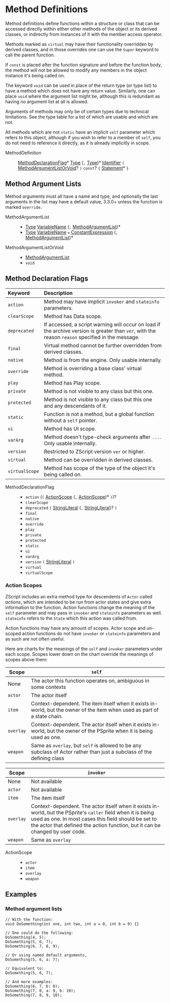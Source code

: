 # Method Definitions

Method definitions define functions within a structure or class that
can be accessed directly within either other methods of the object or
its derived classes, or indirectly from instances of it with the
member access operator.

Methods marked as `virtual` may have their functionality overridden by
derived classes, and in those overrides one can use the `Super`
keyword to call the parent function.

If `const` is placed after the function signature and before the
function body, the method will not be allowed to modify any members in
the object instance it's being called on.

The keyword `void` can be used in place of the return type (or type
list) to have a method which does not have any return value.
Similarly, one can place `void` where the argument list might be,
although this is redundant as having no argument list at all is
allowed.

Arguments of methods may only be of certain types due to technical
limitations. See the type table for a list of which are usable and
which are not.

All methods which are not `static` have an implicit `self` parameter
which refers to this object, although if you wish to refer to a member
of `self`, you do not need to reference it directly, as it is already
implicitly in scope.

<dl class="syn"><dt>MethodDefinition</dt><dd>

[MethodDeclarationFlag]* [Type] (`,` [Type])* [Identifier] `(`
[MethodArgumentListOrVoid]? `)` `const`? `{` [Statement]* `}`

</dd></dl>

<!-- toc -->

## Method Argument Lists

Method arguments must all have a name and type, and optionally the
last arguments in the list may have a default value, <span
class="label purple">3.3.0+</span> unless the function is marked
`override`.

<dl class="syn"><dt>MethodArgumentList</dt><dd>

* [Type] [VariableName] (`,` [MethodArgumentList])*
* [Type] [VariableName] `=` [ConstantExpression] (`,`
  [MethodArgumentList])*

</dd><dt>MethodArgumentListOrVoid</dt><dd>

* [MethodArgumentList]
* `void`

</dd></dl>

## Method Declaration Flags

| Keyword        | Description
| :------        | :----------
| `action`       | Method may have implicit `invoker` and `stateinfo` parameters.
| `clearScope`   | Method has Data scope.
| `deprecated`   | If accessed, a script warning will occur on load if the archive version is greater than `ver`, with the reason `reason` specified in the message.
| `final`        | Virtual method cannot be further overridden from derived classes.
| `native`       | Method is from the engine. Only usable internally.
| `override`     | Method is overriding a base class' virtual method.
| `play`         | Method has Play scope.
| `private`      | Method is not visible to any class but this one.
| `protected`    | Method is not visible to any class but this one and any descendants of it.
| `static`       | Function is not a method, but a global function without a `self` pointer.
| `ui`           | Method has UI scope.
| `varArg`       | Method doesn't type-check arguments after `...`. Only usable internally.
| `version`      | Restricted to ZScript version `ver` or higher.
| `virtual`      | Method can be overridden in derived classes.
| `virtualScope` | Method has scope of the type of the object it's being called on.

<dl class="syn"><dt>MethodDeclarationFlag</dt><dd>

* `action` (`(` [ActionScope] (`,` [ActionScope])* `)`)?
* `clearScope`
* `deprecated` `(` [StringLiteral] (`,` [StringLiteral])? `)`
* `final`
* `native`
* `override`
* `play`
* `private`
* `protected`
* `static`
* `ui`
* `varArg`
* `version` `(` [StringLiteral] `)`
* `virtual`
* `virtualScope`

</dd></dl>

### Action Scopes

ZScript includes an extra method type for descendents of `Actor`
called *actions*, which are intended to be run from actor states and
give extra information to the function. Action functions change the
meaning of the `self` parameter and may pass in `invoker` and
`stateinfo` parameters as well. `stateinfo` refers to the `State`
which this action was called from.

Action functions may have any amount of scopes. Actor scope and
un-scoped action functions do not have `invoker` or `stateinfo`
parameters and as such are not often useful.

Here are charts for the meanings of the `self` and `invoker`
parameters under each scope. Scopes lower down on the chart override
the meanings of scopes above them:

| Scope     | `self`
| -----     | ------
| None      | The actor this function operates on, ambiguous in some contexts
| `actor`   | The actor itself
| `item`    | Context-dependent. The item itself when it exists in-world, but the owner of the item when used as part of a state chain.
| `overlay` | Context-dependent. The actor itself when it exists in-world, but the owner of the PSprite when it is being used as one.
| `weapon`  | Same as `overlay`, but `self` is allowed to be any subclass of Actor rather than just a subclass of the defining class

| Scope     | `invoker`
| -----     | ---------
| None      | Not available
| `actor`   | Not available
| `item`    | The item itself
| `overlay` | Context-dependent. The actor itself when it exists in-world, but the PSprite's `caller` field when it is being used as one. In most cases this field should be set to the actor that defined the action function, but it can be changed by user code.
| `weapon`  | Same as `overlay`

<dl class="syn"><dt>ActionScope</dt><dd>

* `actor`
* `item`
* `overlay`
* `weapon`

</dd></dl>

## Examples

### Method argument lists

```zsc
// With the function:
void DoSomething(int one, int two, int a = 0, int b = 0) {}

// One could do the following:
DoSomething(4, 5);
DoSomething(5, 6, 7);
DoSomething(6, 7, 8, 9);

// Or using named default arguments,
DoSomething(5, 6, a: 7);

// Equivalent to:
DoSomething(5, 6, 7);

// And more examples:
DoSomething(6, 7, b: 8);
DoSomething(7, 8, a: 9, b: 10);
DoSomething(7, 8, 9, 10);
```

[^1]: {{#include ../Labels/Todo.md}} Sometimes. In some contexts, the
`self` pointer will not be ambiguous.

[ConstantExpression]: Expressions.md#constant-expressions
[Identifier]: Fundamentals.md#identifiers
[Statement]: Statements.md#statements
[StringLiteral]: Fundamentals.md#string-literals
[Type]: Types.md#types
[VariableName]: Types.md#variable-names

[ActionScope]: #action-scopes
[MethodArgumentListOrVoid]: #method-argument-lists
[MethodArgumentList]: #method-argument-lists
[MethodDeclarationFlag]: #method-declaration-flags
